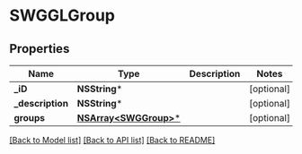 # SWGGLGroup

## Properties
Name | Type | Description | Notes
------------ | ------------- | ------------- | -------------
**_iD** | **NSString*** |  | [optional] 
**_description** | **NSString*** |  | [optional] 
**groups** | [**NSArray&lt;SWGGroup&gt;***](SWGGroup.md) |  | [optional] 

[[Back to Model list]](../README.md#documentation-for-models) [[Back to API list]](../README.md#documentation-for-api-endpoints) [[Back to README]](../README.md)


